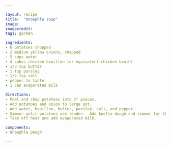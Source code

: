 ```yaml
---

layout: recipe
title:  "Knoephla soup"
image: 
imagecredit: 
tags: german

ingredients:
- 6 potatoes chopped
- 2 medium yellow onions, chopped
- 5 cups water
- 4 cubes chicken bouillon (or equivalent chicken broth)
- 1/3 cup butter
- 1 tsp parsley
- 1/2 tsp salt
- pepper to taste
- 1 can evaporated milk

directions:
- Peel and chop potatoes into 2" pieces.
- Add potatoes and onion to large pot.
- Add water, bouillon, butter, parsley, salt, and pepper.
- Simmer until potatoes are tender.  Add knefla dough and simmer for 30 minutes.
- Take off heat and add evaporated milk.

components:
- Knoephla Dough

---
```

